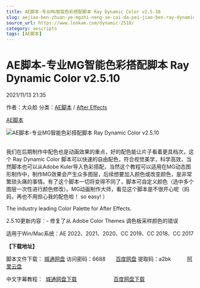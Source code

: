 ```yaml
---
title: AE脚本-专业MG智能色彩搭配脚本 Ray Dynamic Color v2.5.10
slug: aejiao-ben-zhuan-ye-mgzhi-neng-se-cai-da-pei-jiao-ben-ray-dynamic-color-v2-5-10
source_url: https://www.lookae.com/dynamic-2510/
category: aescripts
tags: [AE脚本]
---
```

# AE脚本-专业MG智能色彩搭配脚本 Ray Dynamic Color v2.5.10

2021/11/13 21:35

作者：大众脸
分类：[AE脚本](https://www.lookae.com/after-effects/aescripts/) / [After Effects](https://www.lookae.com/after-effects/)

[AE脚本](https://www.lookae.com/tag/ae%e8%84%9a%e6%9c%ac/)

![AE脚本-专业MG智能色彩搭配脚本 Ray Dynamic Color v2.5.10](https://www.lookae.com/wp-content/uploads/2019/08/Ray-Dynamic-Color-ZH.jpg "AE脚本-专业MG智能色彩搭配脚本 Ray Dynamic Color v2.5.10-LookAE.com")  
﻿

我们在后期制作中配色也是动画效果的重点，好的配色能让片子看着更具档次，这个 Ray Dynamic Color 脚本可以快速的自由配色，符合视觉美学，科学高效，当然脚本也可以从Adobe Kuler导入色彩搭配，当然这个教程可以适用在MG动态图形制作中，制作MG效果会产生众多图层，后续想要加入颜色或改变颜色，是非常繁琐头痛的事情。有了这个脚本一切将变得不同了，脚本可自定义颜色（选中多个图层一次性进行颜色修改）。MG动画制作大师，看见这个脚本是不很开心呢（妈妈，再也不用担心我的配色啦！ so easy! ）

The industry leading Color Palette for After Effects.

2.5.10更新内容：- 修复了从 Adob​​e Color Themes 调色板采样颜色的错误

适用于Win/Mac系统：AE 2022、2021、2020、CC 2019、CC 2018、CC 2017

**【下载地址】**

脚本文件下载： [城通网盘](https://url62.ctfile.com/f/680462-520631727-fdb26b) 访问密码：6688       [百度网盘](https://pan.baidu.com/s/1gD6cItvqTPU-zgKVli4vug) 提取码：a2bk           [阿里云盘](https://www.aliyundrive.com/s/JqEA5ifZMLB)

中文字幕教程：  [城通网盘下载](https://lookae.ctfile.com/fs/680462-393934705)                         [百度网盘下载](https://pan.baidu.com/s/1puOprlgCZvm5SzFHULC-FQ)
